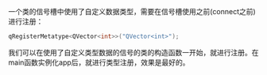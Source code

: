 一个类的信号槽中使用了自定义数据类型，需要在信号槽使用之前(connect之前)进行注册：

```c++
qRegisterMetatype<QVector<int>>("QVector<int>");
```

我们可以在使用了自定义类型数据的信号的类的构造函数一开始，就进行注册。在main函数实例化app后，就进行类型注册，效果是最好的。